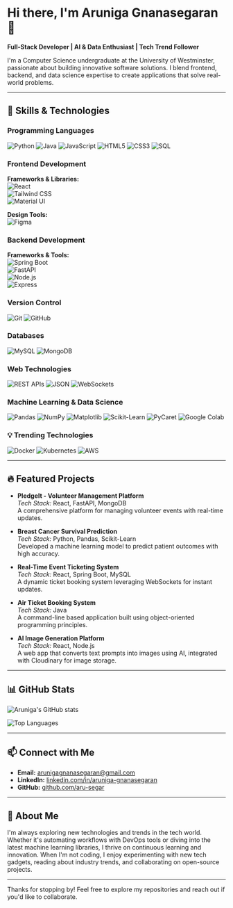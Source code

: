 # Hi there, I'm Aruniga Gnanasegaran 👋

**Full-Stack Developer | AI & Data Enthusiast | Tech Trend Follower**

I'm a Computer Science undergraduate at the University of Westminster, passionate about building innovative software solutions. I blend frontend, backend, and data science expertise to create applications that solve real-world problems.

---

## 🚀 Skills & Technologies

### Programming Languages
![Python](https://img.shields.io/badge/Python-3776AB?style=for-the-badge&logo=python&logoColor=white)
![Java](https://img.shields.io/badge/Java-ED8B00?style=for-the-badge&logo=java&logoColor=white)
![JavaScript](https://img.shields.io/badge/JavaScript-F7DF1E?style=for-the-badge&logo=javascript&logoColor=black)
![HTML5](https://img.shields.io/badge/HTML5-E34F26?style=for-the-badge&logo=html5&logoColor=white)
![CSS3](https://img.shields.io/badge/CSS3-1572B6?style=for-the-badge&logo=css3&logoColor=white)
![SQL](https://img.shields.io/badge/SQL-4479A1?style=for-the-badge&logo=postgresql&logoColor=white)

### Frontend Development
**Frameworks & Libraries:**  
![React](https://img.shields.io/badge/React-61DAFB?style=for-the-badge&logo=react&logoColor=black)  
![Tailwind CSS](https://img.shields.io/badge/Tailwind_CSS-38B2AC?style=for-the-badge&logo=tailwind-css&logoColor=white)  
![Material UI](https://img.shields.io/badge/Material_UI-0081CB?style=for-the-badge&logo=material-ui&logoColor=white)

**Design Tools:**  
![Figma](https://img.shields.io/badge/Figma-F24E1E?style=for-the-badge&logo=figma&logoColor=white)

### Backend Development
**Frameworks & Tools:**  
![Spring Boot](https://img.shields.io/badge/Spring_Boot-6DB33F?style=for-the-badge&logo=spring&logoColor=white)  
![FastAPI](https://img.shields.io/badge/FastAPI-009688?style=for-the-badge&logo=fastapi&logoColor=white)  
![Node.js](https://img.shields.io/badge/Node.js-339933?style=for-the-badge&logo=node.js&logoColor=white)  
![Express](https://img.shields.io/badge/Express-404D59?style=for-the-badge)

### Version Control
![Git](https://img.shields.io/badge/Git-F05032?style=for-the-badge&logo=git&logoColor=white)
![GitHub](https://img.shields.io/badge/GitHub-181717?style=for-the-badge&logo=github)

### Databases
![MySQL](https://img.shields.io/badge/MySQL-4479A1?style=for-the-badge&logo=mysql&logoColor=white)
![MongoDB](https://img.shields.io/badge/MongoDB-47A248?style=for-the-badge&logo=mongodb&logoColor=white)

### Web Technologies
![REST APIs](https://img.shields.io/badge/REST_APIs-FF6F61?style=for-the-badge)
![JSON](https://img.shields.io/badge/JSON-000000?style=for-the-badge&logo=json&logoColor=white)
![WebSockets](https://img.shields.io/badge/WebSockets-4B9CD3?style=for-the-badge)

### Machine Learning & Data Science
![Pandas](https://img.shields.io/badge/Pandas-150458?style=for-the-badge&logo=pandas&logoColor=white)
![NumPy](https://img.shields.io/badge/NumPy-013243?style=for-the-badge&logo=numpy&logoColor=white)
![Matplotlib](https://img.shields.io/badge/Matplotlib-11557C?style=for-the-badge&logo=matplotlib&logoColor=white)
![Scikit-Learn](https://img.shields.io/badge/scikit--learn-F7931E?style=for-the-badge&logo=scikitlearn&logoColor=white)
![PyCaret](https://img.shields.io/badge/PyCaret-499898?style=for-the-badge&logo=python&logoColor=white)
![Google Colab](https://img.shields.io/badge/Google_Colab-F9AB00?style=for-the-badge&logo=google-colab&logoColor=white)

### 💡 Trending Technologies
![Docker](https://img.shields.io/badge/Docker-2496ED?style=for-the-badge&logo=docker&logoColor=white)
![Kubernetes](https://img.shields.io/badge/Kubernetes-326CE5?style=for-the-badge&logo=kubernetes&logoColor=white)
![AWS](https://img.shields.io/badge/AWS-232F3E?style=for-the-badge&logo=amazon-aws&logoColor=white)

---

## 🔥 Featured Projects

- **PledgeIt - Volunteer Management Platform**  
  *Tech Stack:* React, FastAPI, MongoDB  
  A comprehensive platform for managing volunteer events with real-time updates.

- **Breast Cancer Survival Prediction**  
  *Tech Stack:* Python, Pandas, Scikit-Learn  
  Developed a machine learning model to predict patient outcomes with high accuracy.

- **Real-Time Event Ticketing System**  
  *Tech Stack:* React, Spring Boot, MySQL  
  A dynamic ticket booking system leveraging WebSockets for instant updates.

- **Air Ticket Booking System**  
  *Tech Stack:* Java  
  A command-line based application built using object-oriented programming principles.

- **AI Image Generation Platform**  
  *Tech Stack:* React, Node.js  
  A web app that converts text prompts into images using AI, integrated with Cloudinary for image storage.

---

## 📊 GitHub Stats

![Aruniga's GitHub stats](https://github-readme-stats.vercel.app/api?username=aru-segar&show_icons=true&theme=radical)

![Top Languages](https://github-readme-stats.vercel.app/api/top-langs/?username=aru-segar&layout=compact&theme=radical)

---

## 📫 Connect with Me

- **Email:** [arunigagnanasegaran@gmail.com](mailto:arunigagnanasegaran@gmail.com)
- **LinkedIn:** [linkedin.com/in/aruniga-gnanasegaran](https://linkedin.com/in/aruniga-gnanasegaran)
- **GitHub:** [github.com/aru-segar](https://github.com/aru-segar)

---

## 🌟 About Me

I'm always exploring new technologies and trends in the tech world. Whether it's automating workflows with DevOps tools or diving into the latest machine learning libraries, I thrive on continuous learning and innovation. When I'm not coding, I enjoy experimenting with new tech gadgets, reading about industry trends, and collaborating on open-source projects.

---

Thanks for stopping by! Feel free to explore my repositories and reach out if you'd like to collaborate.
